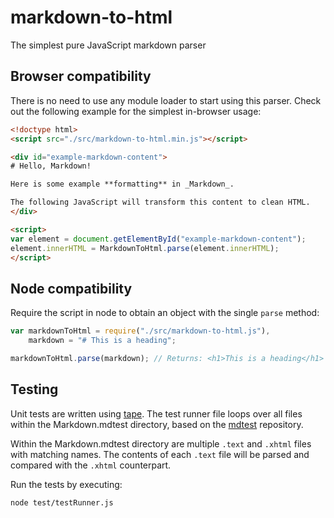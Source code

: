 # markdown-to-html
The simplest pure JavaScript markdown parser

## Browser compatibility

There is no need to use any module loader to start using this parser. Check out the following example for the simplest in-browser usage:

```html
<!doctype html>
<script src="./src/markdown-to-html.min.js"></script>

<div id="example-markdown-content">
# Hello, Markdown!

Here is some example **formatting** in _Markdown_.

The following JavaScript will transform this content to clean HTML.
</div>

<script>
var element = document.getElementById("example-markdown-content");
element.innerHTML = MarkdownToHtml.parse(element.innerHTML);
</script>
```

## Node compatibility

Require the script in node to obtain an object with the single `parse` method:

```js
var markdownToHtml = require("./src/markdown-to-html.js"),
    markdown = "# This is a heading";

markdownToHtml.parse(markdown); // Returns: <h1>This is a heading</h1>
```

## Testing

Unit tests are written using [tape]. The test runner file loops over all files within the Markdown.mdtest directory, based on the [mdtest] repository.

Within the Markdown.mdtest directory are multiple `.text` and `.xhtml` files with matching names. The contents of each `.text` file will be parsed and compared with the `.xhtml` counterpart.

Run the tests by executing:

```
node test/testRunner.js
```

[tape]: https://github.com/substack/tape
[mdtest]: https://github.com/michelf/mdtest